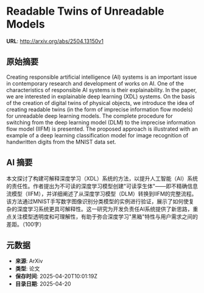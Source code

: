 # Readable Twins of Unreadable Models

**URL**: http://arxiv.org/abs/2504.13150v1

## 原始摘要

Creating responsible artificial intelligence (AI) systems is an important
issue in contemporary research and development of works on AI. One of the
characteristics of responsible AI systems is their explainability. In the
paper, we are interested in explainable deep learning (XDL) systems. On the
basis of the creation of digital twins of physical objects, we introduce the
idea of creating readable twins (in the form of imprecise information flow
models) for unreadable deep learning models. The complete procedure for
switching from the deep learning model (DLM) to the imprecise information flow
model (IIFM) is presented. The proposed approach is illustrated with an example
of a deep learning classification model for image recognition of handwritten
digits from the MNIST data set.


## AI 摘要

本文探讨了构建可解释深度学习（XDL）系统的方法，以提升人工智能（AI）系统的责任性。作者提出为不可读的深度学习模型创建"可读孪生体"——即不精确信息流模型（IIFM），并详细阐述了从深度学习模型（DLM）转换到IIFM的完整流程。该方法通过MNIST手写数字图像识别分类模型的实例进行验证，展示了如何使复杂的深度学习系统更具可解释性。这一研究为开发负责任AI系统提供了新思路，重点关注模型透明度和可理解性，有助于弥合深度学习"黑箱"特性与用户需求之间的差距。（100字）

## 元数据

- **来源**: ArXiv
- **类型**: 论文
- **保存时间**: 2025-04-20T10:01:19Z
- **目录日期**: 2025-04-20
